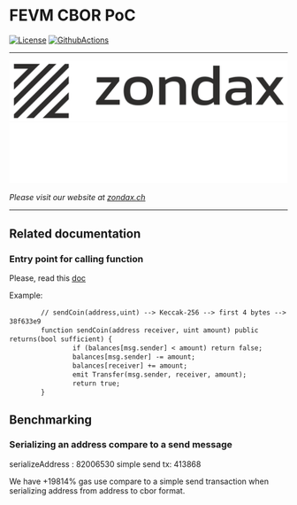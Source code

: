 # FEVM CBOR PoC
[![License](https://img.shields.io/badge/License-Apache%202.0-blue.svg)](https://opensource.org/licenses/Apache-2.0)
[![GithubActions](https://github.com/Zondax/fevm-cbor-poc/actions/workflows/main.yaml/badge.svg)](https://github.com/Zondax/fevm-cbor-poc/blob/master/.github/workflows/main.yaml)

---

![zondax_light](docs/assets/zondax_light.png#gh-light-mode-only)
![zondax_dark](docs/assets/zondax_dark.png#gh-dark-mode-only)

_Please visit our website at [zondax.ch](https://www.zondax.ch)_

---

## Related documentation

### Entry point for calling function
Please, read this [doc](https://docs.soliditylang.org/en/v0.8.16/abi-spec.html#function-selector)

Example: 

```solidity
        // sendCoin(address,uint) --> Keccak-256 --> first 4 bytes --> 38f633e9
        function sendCoin(address receiver, uint amount) public returns(bool sufficient) {
                if (balances[msg.sender] < amount) return false;
                balances[msg.sender] -= amount;
                balances[receiver] += amount;
                emit Transfer(msg.sender, receiver, amount);
                return true;
        }
```

## Benchmarking

### Serializing an address compare to a send message

serializeAddress : 82006530
simple send tx: 413868

We have +19814% gas use compare to a simple send transaction when serializing address from address to cbor format.
